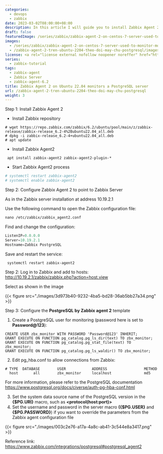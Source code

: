 ```yaml
---
categories:
  - devops
  - zabbix
date: 2023-03-02T08:00:00+08:00
description: In this article I will guide you to install Zabbix Agent 2 on Ubuntu 22.04 to monitor PostgreSQL server
draft: false
featuredImage: /series/zabbix/zabbix-agent-2-on-centos-7-server-used-to-monitor-mongodb-replica-set.webp
images:
  - /series/zabbix/zabbix-agent-2-on-centos-7-server-used-to-monitor-mongodb-replica-set.webp
  - /zabbix-agent-2-tren-ubuntu-2204-theo-doi-may-chu-postgresql/images/index.en.png
license: <a rel="license external nofollow noopener noreffer" href="https://creativecommons.org/licenses/by-nc/4.0/" target="_blank">CC BY-NC 4.0</a>
series:
  - zabbix-tutorial
tags:
  - zabbix-agent
  - Zabbix Server
  - zabbix-agent-6.2
title: Zabbix Agent 2 on Ubuntu 22.04 monitors a PostgreSQL server
url: /zabbix-agent-2-tren-ubuntu-2204-theo-doi-may-chu-postgresql
weight: 3
---
```


Step 1: Install Zabbix Agent 2

- Install Zabbix repository

```
# wget https://repo.zabbix.com/zabbix/6.2/ubuntu/pool/main/z/zabbix-release/zabbix-release_6.2-4%2Bubuntu22.04_all.deb
# dpkg -i zabbix-release_6.2-4+ubuntu22.04_all.deb
# apt update
```

- Install Zabbix Agent2

```
 apt install zabbix-agent2 zabbix-agent2-plugin-*
```

- Start Zabbix Agent2 process

```perl
# systemctl restart zabbix-agent2
# systemctl enable zabbix-agent2
```

Step 2: Configure Zabbix Agent 2 to point to Zabbix Server

As in the Zabbix server installation at address 10.19.2.1

Use the following command to open the Zabbix configuration file:

```perl
nano /etc/zabbix/zabbix_agent2.conf
```

Find and change the configuration:

```python
ListenIP=0.0.0.0
Server=10.19.2.1
Hostname=Zabbix PostgreSQL
```

Save and restart the service:

```perl
 systemctl restart zabbix-agent2
```

Step 2: Log in to Zabbix and add to hosts: http://10.19.2.1/zabbix/zabbix.php?action=host.view

Select as shown in the image

{{< figure src="./images/3d973b40-9232-4ba5-bd28-36ab5bb27a34.png" >}}

Step 3: Configure the **PostgreSQL by Zabbix agent 2** template

1. Create a PostgreSQL user for monitoring (password here is set to **Password@123**):

```
CREATE USER zbx_monitor WITH PASSWORD 'Password@123' INHERIT;
GRANT EXECUTE ON FUNCTION pg_catalog.pg_ls_dir(text) TO zbx_monitor;
GRANT EXECUTE ON FUNCTION pg_catalog.pg_stat_file(text) TO zbx_monitor;
GRANT EXECUTE ON FUNCTION pg_catalog.pg_ls_waldir() TO zbx_monitor;
```

2. Edit pg_hba.conf to allow connections from Zabbix:

```
# TYPE  DATABASE        USER            ADDRESS                 METHOD
  host       all        zbx_monitor     localhost               md5
```

For more information, please refer to the PostgreSQL documentation https://www.postgresql.org/docs/civerse/auth-pg-hba-conf.html

3. Set the system data source name of the PostgreSQL version in the **{$PG.URI}** macro, such as **<protocol(host:port)>**
4. Set the username and password in the server macro **({$PG.USER}** and **{$PG.PASSWORD}**) if you want to override the parameters from the Zabbix agent configuration file

{{< figure src="./images/003c2e76-a17a-4a8c-ab41-3c544e8a3417.png" >}}

Reference link: https://www.zabbix.com/integrations/postgresql#postgresql_agent2
